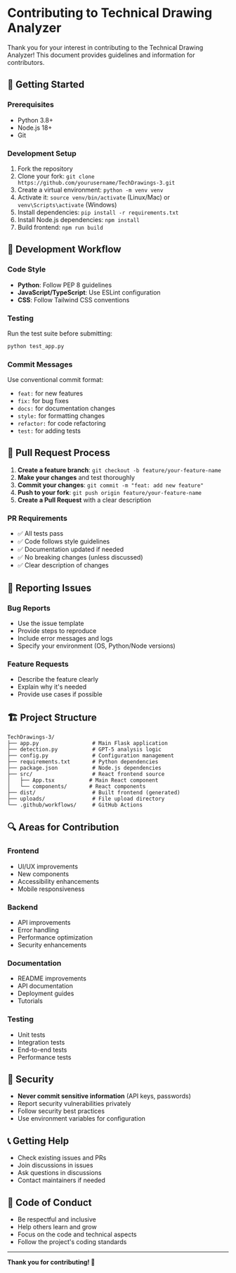# Contributing to Technical Drawing Analyzer

Thank you for your interest in contributing to the Technical Drawing Analyzer! This document provides guidelines and information for contributors.

## 🚀 Getting Started

### Prerequisites
- Python 3.8+
- Node.js 18+
- Git

### Development Setup
1. Fork the repository
2. Clone your fork: `git clone https://github.com/yourusername/TechDrawings-3.git`
3. Create a virtual environment: `python -m venv venv`
4. Activate it: `source venv/bin/activate` (Linux/Mac) or `venv\Scripts\activate` (Windows)
5. Install dependencies: `pip install -r requirements.txt`
6. Install Node.js dependencies: `npm install`
7. Build frontend: `npm run build`

## 🔧 Development Workflow

### Code Style
- **Python**: Follow PEP 8 guidelines
- **JavaScript/TypeScript**: Use ESLint configuration
- **CSS**: Follow Tailwind CSS conventions

### Testing
Run the test suite before submitting:
```bash
python test_app.py
```

### Commit Messages
Use conventional commit format:
- `feat:` for new features
- `fix:` for bug fixes
- `docs:` for documentation changes
- `style:` for formatting changes
- `refactor:` for code refactoring
- `test:` for adding tests

## 📝 Pull Request Process

1. **Create a feature branch**: `git checkout -b feature/your-feature-name`
2. **Make your changes** and test thoroughly
3. **Commit your changes**: `git commit -m "feat: add new feature"`
4. **Push to your fork**: `git push origin feature/your-feature-name`
5. **Create a Pull Request** with a clear description

### PR Requirements
- ✅ All tests pass
- ✅ Code follows style guidelines
- ✅ Documentation updated if needed
- ✅ No breaking changes (unless discussed)
- ✅ Clear description of changes

## 🐛 Reporting Issues

### Bug Reports
- Use the issue template
- Provide steps to reproduce
- Include error messages and logs
- Specify your environment (OS, Python/Node versions)

### Feature Requests
- Describe the feature clearly
- Explain why it's needed
- Provide use cases if possible

## 🏗️ Project Structure

```
TechDrawings-3/
├── app.py                 # Main Flask application
├── detection.py           # GPT-5 analysis logic
├── config.py              # Configuration management
├── requirements.txt       # Python dependencies
├── package.json           # Node.js dependencies
├── src/                   # React frontend source
│   ├── App.tsx           # Main React component
│   └── components/       # React components
├── dist/                  # Built frontend (generated)
├── uploads/               # File upload directory
└── .github/workflows/     # GitHub Actions
```

## 🔍 Areas for Contribution

### Frontend
- UI/UX improvements
- New components
- Accessibility enhancements
- Mobile responsiveness

### Backend
- API improvements
- Error handling
- Performance optimization
- Security enhancements

### Documentation
- README improvements
- API documentation
- Deployment guides
- Tutorials

### Testing
- Unit tests
- Integration tests
- End-to-end tests
- Performance tests

## 🚨 Security

- **Never commit sensitive information** (API keys, passwords)
- Report security vulnerabilities privately
- Follow security best practices
- Use environment variables for configuration

## 📞 Getting Help

- Check existing issues and PRs
- Join discussions in issues
- Ask questions in discussions
- Contact maintainers if needed

## 🎯 Code of Conduct

- Be respectful and inclusive
- Help others learn and grow
- Focus on the code and technical aspects
- Follow the project's coding standards

---

**Thank you for contributing! 🎉**
